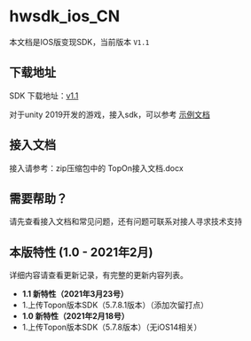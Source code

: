# hwsdk_ios_CN 

本文档是IOS版变现SDK，当前版本 `V1.1`

## 下载地址

SDK 下载地址：[v1.1](https://github.com/fableyjg/hwsdk_ios_CN/releases/tag/V1.1)

对于unity 2019开发的游戏，接入sdk，可以参考
[示例文档](https://github.com/artwl/hwsdk_ios/blob/master/doc/Unity%202019%E6%8E%A5%E5%85%A5iOS%20SDK%E6%AD%A5%E9%AA%A4.docx)

## 接入文档

接入请参考：zip压缩包中的 TopOn接入文档.docx

## 需要帮助？

请先查看接入文档和常见问题，还有问题可联系对接人寻求技术支持

## 本版特性 (1.0 - 2021年2月)

详细内容请查看更新记录，有完整的更新内容列表。
- **1.1 新特性（2021年3月23号）**
 - 1.上传Topon版本SDK（5.7.8.1版本）（添加次留打点）
- **1.0 新特性（2021年2月18号）**
 - 1.上传Topon版本SDK（5.7.8版本）（无iOS14相关）

 



